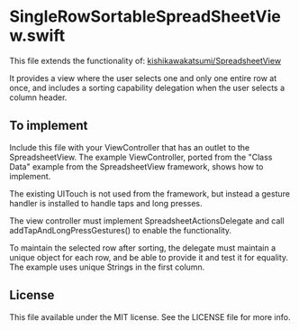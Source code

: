 # SingleRowSortableSpreadSheetView.swift

This file extends the functionality of: [kishikawakatsumi/SpreadsheetView](https:www.github.com/kishikawakatsumi/SpreadsheetView)

It provides a view where the user selects one and only one entire row at once,
and includes a sorting capability delegation when the user selects a column header.


## To implement

Include this file with your ViewController that has an outlet to the SpreadsheetView. The
example ViewController, ported from the "Class Data" example from the SpreadsheetView framework,
shows how to implement.

The existing UITouch is not used from the framework, but instead a gesture handler is
installed to handle taps and long presses.

The view controller must implement SpreadsheetActionsDelegate and call addTapAndLongPressGestures()
to enable the functionality.

To maintain the selected row after sorting, the delegate must maintain a unique object for each row,
and be able to provide it and test it for equality.  The example uses unique Strings in the first column.

## License

This file available under the MIT license. See the LICENSE file for more info.
